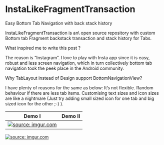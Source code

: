 # InstaLikeFragmentTransaction
Easy Bottom Tab Navigation with back stack history


InstaLikeFragmentTransaction is an\ open source repository with custom Bottom tab Fragment backstack transaction and stack history for Tabs.

What inspired me to write this post ?

The reason is “Instagram”. I love to play with Insta app since it is easy, robust and less screen navigation, which in turn collectively bottom tab navigation took the peek place in the Android community.


Why TabLayout instead of Design support BottomNavigationView?

I have plenty of reasons for the same as below:
It’s not flexible.
Random behaviour if there are less tab items.
Customising text sizes and icon sizes are like a nightmare (Just try adding small sized icon for one tab and big sized icon for the other ;-) ).

 Demo I |      Demo II
-------- | ---
<a href="http://imgur.com/ParT0sR"><img src="http://i.imgur.com/ParT0sR.gif" title="source: imgur.com" /></a> |
<a href="http://imgur.com/4CqPkF6"><img src="http://i.imgur.com/4CqPkF6.gif" title="source: imgur.com" /></a>
 

